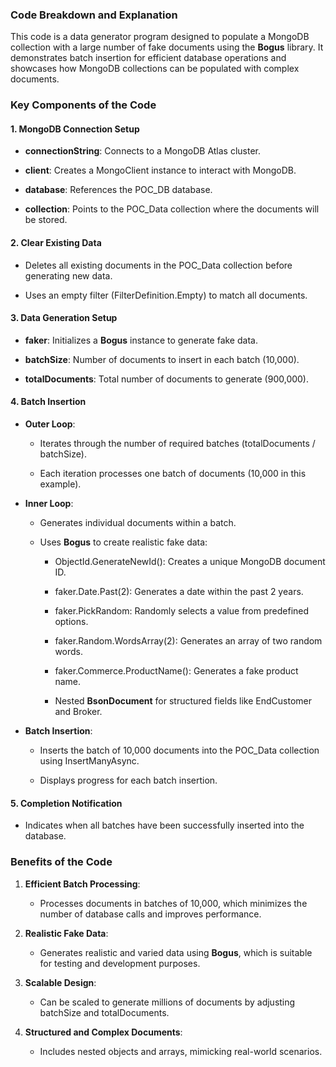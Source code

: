 ### Code Breakdown and Explanation

This code is a data generator program designed to populate a MongoDB collection with a large number of fake documents using the **Bogus** library. It demonstrates batch insertion for efficient database operations and showcases how MongoDB collections can be populated with complex documents.

### Key Components of the Code

#### 1\. **MongoDB Connection Setup**

*   **connectionString**: Connects to a MongoDB Atlas cluster.
    
*   **client**: Creates a MongoClient instance to interact with MongoDB.
    
*   **database**: References the POC\_DB database.
    
*   **collection**: Points to the POC\_Data collection where the documents will be stored.
    

#### 2\. **Clear Existing Data**

*   Deletes all existing documents in the POC\_Data collection before generating new data.
    
*   Uses an empty filter (FilterDefinition.Empty) to match all documents.
    

#### 3\. **Data Generation Setup**

*   **faker**: Initializes a **Bogus** instance to generate fake data.
    
*   **batchSize**: Number of documents to insert in each batch (10,000).
    
*   **totalDocuments**: Total number of documents to generate (900,000).
    

#### 4\. **Batch Insertion**

*   **Outer Loop**:
    
    *   Iterates through the number of required batches (totalDocuments / batchSize).
        
    *   Each iteration processes one batch of documents (10,000 in this example).
        
*   **Inner Loop**:
    
    *   Generates individual documents within a batch.
        
    *   Uses **Bogus** to create realistic fake data:
        
        *   ObjectId.GenerateNewId(): Creates a unique MongoDB document ID.
            
        *   faker.Date.Past(2): Generates a date within the past 2 years.
            
        *   faker.PickRandom: Randomly selects a value from predefined options.
            
        *   faker.Random.WordsArray(2): Generates an array of two random words.
            
        *   faker.Commerce.ProductName(): Generates a fake product name.
            
        *   Nested **BsonDocument** for structured fields like EndCustomer and Broker.
            
*   **Batch Insertion**:
    
    *   Inserts the batch of 10,000 documents into the POC\_Data collection using InsertManyAsync.
        
    *   Displays progress for each batch insertion.
        

#### 5\. **Completion Notification**

*   Indicates when all batches have been successfully inserted into the database.
    

### Benefits of the Code

1.  **Efficient Batch Processing**:
    
    *   Processes documents in batches of 10,000, which minimizes the number of database calls and improves performance.
        
2.  **Realistic Fake Data**:
    
    *   Generates realistic and varied data using **Bogus**, which is suitable for testing and development purposes.
        
3.  **Scalable Design**:
    
    *   Can be scaled to generate millions of documents by adjusting batchSize and totalDocuments.
        
4.  **Structured and Complex Documents**:
    
    *   Includes nested objects and arrays, mimicking real-world scenarios.
